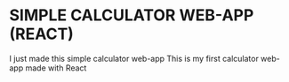 # SIMPLE CALCULATOR WEB-APP (REACT)

I just made this simple calculator web-app
This is my first calculator web-app made with React
